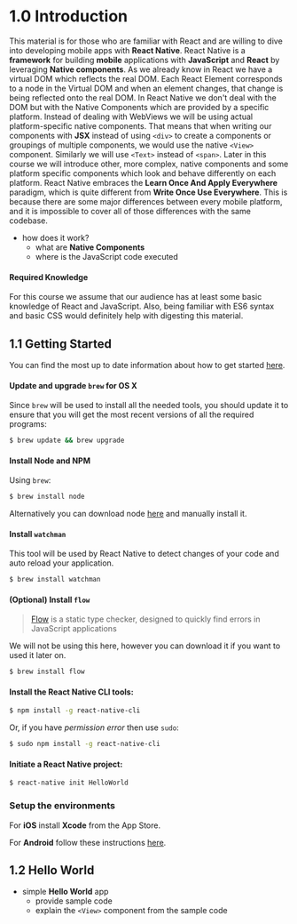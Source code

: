 # 1.0 Introduction
This material is for those who are familiar with React and are willing to dive
into developing mobile apps with **React Native**.
React Native is a **framework** for building **mobile** applications with
**JavaScript** and **React** by leveraging **Native components**.
As we already know in React we have a virtual DOM which reflects the real DOM.
Each React Element corresponds to a node in the Virtual DOM and when an element
changes, that change is being reflected onto the real DOM. In React Native
we don't deal with the DOM but with the Native Components which are provided by
a specific platform. Instead of dealing with WebViews we will be using actual
platform-specific native components. That means that when writing our components
with **JSX** instead of using `<div>` to create a components or groupings of
multiple components, we would use the native `<View>` component.
Similarly we will use `<Text>` instead of `<span>`.
Later in this course we will introduce other, more complex, native
components and some platform specific components which look and behave
differently on each platform.
React Native embraces the **Learn Once And Apply Everywhere** paradigm, which is
quite different from **Write Once Use Everywhere**. This is because there are
some major differences between every mobile platform, and it is impossible
to cover all of those differences with the same codebase.

- how does it work?
  - what are **Native Components**
  - where is the JavaScript code executed

#### Required Knowledge
For this course we assume that our audience has at least some basic knowledge of
React and JavaScript. Also, being familiar with ES6 syntax and basic CSS would
definitely help with digesting this material.

## 1.1 Getting Started
You can find the most up to date information about how to get started
[here](https://facebook.github.io/react-native/docs/getting-started.html#content).

#### Update and upgrade `brew` for OS X
Since `brew` will be used to install all the needed tools, you should update it
to ensure that you will get the most recent versions of all the required
programs:
```sh
$ brew update && brew upgrade
```

#### Install Node and NPM
Using `brew`:
```sh
$ brew install node
```
Alternatively you can download node [here](https://nodejs.org/en/download/)
and manually install it.

#### Install `watchman`
This tool will be used by React Native to detect changes of your code and auto
reload your application.
```sh
$ brew install watchman
```

#### (Optional) Install `flow`

> [Flow](http://flowtype.org/) is a static type checker, designed to quickly
find errors in JavaScript applications

We will not be using this here, however you can download it if you want to
used it later on.
```sh
$ brew install flow
```

#### Install the **React Native** CLI tools:
```sh
$ npm install -g react-native-cli
```
Or, if you have *permission error* then use `sudo`:
```sh
$ sudo npm install -g react-native-cli
```

#### Initiate a **React Native** project:
```sh
$ react-native init HelloWorld
```

### Setup the environments
For **iOS** install **Xcode** from the App Store.

For **Android** follow these instructions [here](https://facebook.github.io/react-native/docs/android-setup.html).

## 1.2 Hello World
- simple **Hello World** app
  - provide sample code
  - explain the `<View>` component from the sample code
